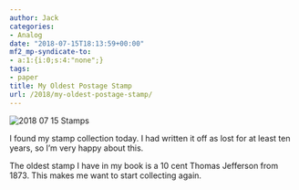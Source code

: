 ```yaml
---
author: Jack
categories:
- Analog
date: "2018-07-15T18:13:59+00:00"
mf2_mp-syndicate-to:
- a:1:{i:0;s:4:"none";}
tags:
- paper
title: My Oldest Postage Stamp
url: /2018/my-oldest-postage-stamp/
---
```

<img src="/img/2018/07/2018-07-15_Stamps.jpg" alt="2018 07 15 Stamps" title="2018-07-15_Stamps.jpg" border="0" />

I found my stamp collection today. I had written it off as lost for at least ten years, so I&#8217;m very happy about this.

The oldest stamp I have in my book is a 10 cent Thomas Jefferson from 1873. This makes me want to start collecting again.